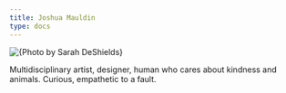 ```yaml
---
title: Joshua Mauldin
type: docs
---
```


![{Photo by Sarah DeShields}](/img/IMG_0159.jpeg)

Multidisciplinary artist, designer, human who cares about kindness and animals. Curious, empathetic to a fault.